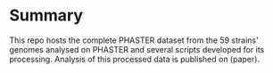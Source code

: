 # Summary

This repo hosts the complete PHASTER dataset from the 59 strains' genomes analysed on PHASTER and several scripts developed for its processing. Analysis of this processed data is published on (paper).

